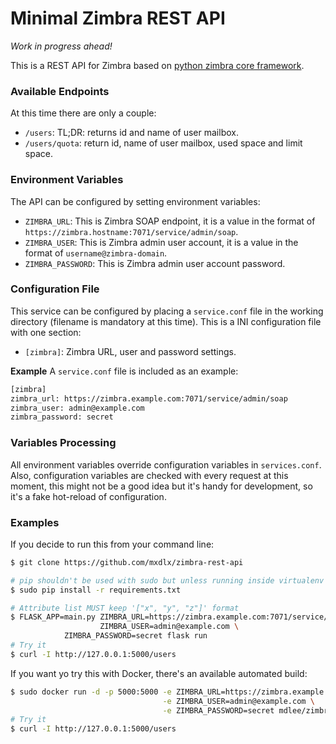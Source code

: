 # Minimal Zimbra REST API
_Work in progress ahead!_

This is a REST API for Zimbra based on [python zimbra core framework](https://github.com/Zimbra-Community/python-zimbra).

### Available Endpoints
At this time there are only a couple:

* `/users`: TL;DR: returns id and name of user mailbox.
* `/users/quota`: return id, name of user mailbox, used space and limit space.

### Environment Variables
The API can be configured by setting environment variables:

* `ZIMBRA_URL`: This is Zimbra SOAP endpoint, it is a value in the format of `https://zimbra.hostname:7071/service/admin/soap`.
* `ZIMBRA_USER`: This is Zimbra admin user account, it is a value in the format of `username@zimbra-domain`.
* `ZIMBRA_PASSWORD`: This is Zimbra admin user account password.

### Configuration File
This service can be configured by placing a `service.conf` file in the working directory (filename is mandatory at this time). This is a INI configuration file with one section:

* `[zimbra]`: Zimbra URL, user and password settings.

**Example**
A `service.conf` file is included as an example:

```bash
[zimbra]
zimbra_url: https://zimbra.example.com:7071/service/admin/soap
zimbra_user: admin@example.com
zimbra_password: secret
```

### Variables Processing
All environment variables override configuration variables in `services.conf`. Also, configuration variables are checked with every request at this moment, this might not be a good idea but it's handy for development, so it's a fake hot-reload of configuration.

### Examples
If you decide to run this from your command line:

```bash
$ git clone https://github.com/mxdlx/zimbra-rest-api

# pip shouldn't be used with sudo but unless running inside virtualenv it's possible you'll need to install dependencies at a system-wide level
$ sudo pip install -r requirements.txt

# Attribute list MUST keep '["x", "y", "z"]' format
$ FLASK_APP=main.py ZIMBRA_URL=https://zimbra.example.com:7071/service/admin/soap \
                    ZIMBRA_USER=admin@example.com \
		    ZIMBRA_PASSWORD=secret flask run
# Try it
$ curl -I http://127.0.0.1:5000/users
```

If you want yo try this with Docker, there's an available automated build:

```bash
$ sudo docker run -d -p 5000:5000 -e ZIMBRA_URL=https://zimbra.example.com:7071/service/admin/soap \
                                  -e ZIMBRA_USER=admin@example.com \
                                  -e ZIMBRA_PASSWORD=secret mdlee/zimbra-rest-api
# Try it
$ curl -I http://127.0.0.1:5000/users
```
